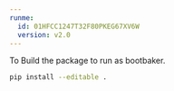 ```yaml
---
runme:
  id: 01HFCC1247T32F80PKEG67XV6W
  version: v2.0
---
```


To Build the package to run as bootbaker.

```sh
pip install --editable . 
```